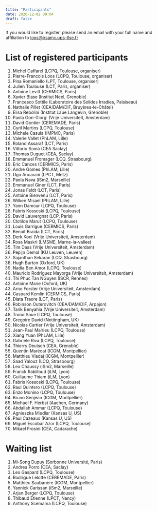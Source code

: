 ```yaml
---
title: "Participants"
date: 2020-12-02 09:04
draft: false
---
```


If you would like to register, please send an email with your full name and affiliation to loos@irsamc.ups-tlse.fr

# List of registered participants

1. Michel Caffarel (LCPQ, Toulouse, organiser) <!-- michel.caffarel@gmail.com -->
1. Pierre-Francois Loos	(LCPQ, Toulouse, organiser) <!-- loos@irsamc.ups-tlse.fr -->
1. Pina Romaniello (LPT, Toulouse, organiser) <!-- pina.romaniello@gmail.com -->
1. Julien Toulouse (LCT, Paris, organiser) <!-- toulouse@lct.jussieu.fr -->
1. Antoine Levitt (CERMICS, Paris) <!-- antoine.levitt@inria.fr -->
1. Xavier Blase (Institut Neel, Grenoble) <!-- xavier.blase@neel.cnrs.fr -->
1. Francesco Sottile (Laboratoire des Solides Irradies, Palaiseau) <!-- francesco.sottile@polytechnique.fr -->
1. Nathalie Pillet (CEA/DAM/DIF, Bruyères-le-Châtel) <!-- nathalie.pillet@cea.fr -->
1. Elisa Rebolini (Institut Laue Langevin, Grenoble) <!-- rebolini@ill.fr -->
1. Paola Gori-Giorgi (Vrije Universiteit, Amsterdam) <!-- paolagorigiorgi@gmail.com -->
1. David Gontier (CEREMADE, Paris) <!-- gontier@ceremade.dauphine.fr -->
1. Cyril Martins (LCPQ, Toulouse) <!-- cyril.martins@irsamc.ups-tlse.fr -->
1. Michele Casula (IMPMC, Paris) <!-- michele.casula@gmail.com -->
1. Valerie Vallet (PhLAM, Lille) <!-- valerie.vallet@univ-lille.fr -->
1. Roland Assaraf (LCT, Paris) <!-- assaraf@lct.jussieu.fr -->
1. Vittorio Somà (CEA Saclay) <!-- vittorio.soma@cea.fr -->
1. Thomas Duguet (CEA, Saclay) <!-- thomas.duguet@cea.fr -->
1. Emmanuel Fromager (LCQ, Strasbourg) <!-- fromagere@unistra.fr -->
1. Eric Cances (CERMICS, Paris) <!-- eric.cances@enpc.fr -->
1. Andre Gomes (PhLAM, Lille) <!-- andre.gomes@univ-lille.fr -->
1. Ugo Ancarani (LPCT, Metz) <!-- ugo.ancarani@univ-lorraine.fr -->
1. Paola Nava (iSm2, Marseille) <!-- paola.nava@univ-amu.fr -->
1. Emmanuel Giner (LCT, Paris) <!-- emmanuel.giner@lct.jussieu.fr  -->
1. Jonas Feldt (LCT, Paris) <!-- jfeldt.theochem@gmail.com -->
1. Antoine Bienvenu (LCT, Paris) <!-- anbienvenu@gmail.com -->
1. Wilken Misael (PhLAM, Lille) <!-- wilken.misael@univ-lille.fr -->
1. Yann Damour (LCPQ, Toulouse) <!-- yann.damour@hotmail.fr -->
1. Fabris Kossoski (LCPQ, Toulouse) <!-- fkossoski@irsamc.ups-tlse.fr -->
1. David Lauvergnat (LCP, Paris) <!-- david.lauvergnat@universite-paris-saclay.fr -->
1. Clotilde Marut (LCPQ, Toulouse) <!-- cmarut@irsamc.ups-tlse.fr -->
1. Louis Garrigue (CERMICS, Paris) <!-- louis.garrigue@enpc.fr -->
1. Benoit Braida (LCT, Paris) <!-- bbraida@icloud.com -->
1. Derk Kooi (Vrije Universiteit, Amsterdam) <!-- derkkooi@gmail.com -->
1. Rosa Maskri (LMSME, Marne-la-vallee) <!-- rosa.maskri@u-pem.fr -->
1. Tim Daas (Vrije Universiteit, Amsterdam) <!-- t.j.daas@vu.nl -->
1. Pepijn Demol (KU Leuven, Leuven) <!-- pepijn.demol@kuleuven.be -->
1. Sajanthan Sekaran (LCQ, Strasbourg) <!-- s.sekaran@unistra.fr  POSTER -->
1. Hugh Burton (Oxford, UK) <!-- hugh.burton@chem.ox.ac.uk -->
1. Nadia Ben Amor (LCPQ, Toulouse) <!-- benamor@irsamc.ups-tlse.fr -->
1. Mauricio Rodríguez Mayorga (Vrije Universiteit, Amsterdam) <!-- marm3.14@gmail.com -->
1. Thi Phuc Tan NGuyen (ISCR, Rennes) <!-- tan.nguyen@univ-rennes1.fr -->
1. Antoine Marie (Oxford, UK) <!-- antoine.marie@ens-lyon.fr -->
1. Arno Forster (Vrije Universiteit, Amsterdam) <!-- a.t.l.foerster@vu.nl -->
1. Gaspard Kemlin (CERMICS, Paris) <!-- gaspard.kemlin@enpc.fr -->
1. Diata Traore (LCT, Paris) <!-- diata.traore@sorbonne-universite.fr -->
1. Robinson Outerovitch (CEA/DAM/DIF, Arpajon)  <!-- robinson.outerovitch@cea.fr -->
1. Tarik Benyahia (Vrije Universiteit, Amsterdam) <!-- tarik.benyahia@ens-paris-saclay.fr -->
1. Trond Saue (LCPQ, Toulouse) <!-- arjan.berger@irsamc.ups-tlse.fr -->
1. Gregoire David (Nottingham, UK) <!-- g.david@nottingham.ac.uk -->
1. Nicolas Cartier (Vrije Universiteit, Amsterdam) <!-- cartier.nicolas.g@gmail.com -->
1. Jean-Paul Malrieu (LCPQ, Toulouse) <!-- malrieu@irsamc.ups-tlse.fr -->
1. Xiang Yuan (PhLAM, Lille) <!-- xiang.yuan@univ-lille.fr -->
1. Gabriele Riva (LCPQ, Toulouse) <!-- griva@irsamc.ups-tlse.fr -->
1. Thierry Deutsch (CEA, Grenoble) <!-- Thierry.Deutsch@cea.fr -->
1. Quentin Marécat (ICGM, Montpellier) <!-- quentin.marecat@etu.umontpellier.fr -->
1. Matthieu Vladaj (ICGM, Montpellier) <!-- matthieu.vladaj@umontpellier.fr -->
1. Saad Yalouz (LCQ, Strasbourg) <!-- yalouzsaad@gmail.com -->
1. Leo Chaussy (iSm2, Marseille) <!-- leo.chaussy@univ-amu.fr -->
1. Franck Rabilloud (iLM, Lyon) <!-- franck.rabilloud@univ-lyon1.fr -->
1. Guillaume Thiam (iLM, Lyon) <!-- guillaume.thiam@univ-lyon1.fr -->
1. Fabris Kossoski (LCPQ, Toulouse) <!-- fkossoski@irsamc.ups-tlse.fr -->
1. Raul Quintero (LCPQ, Toulouse) <!-- raul.quintero@irsamc.ups-tlse.fr -->
1. Enzo Monino (LCPQ, Toulouse) <!-- enzo.monino@irsamc.ups-tlse.fr -->
1. Bruno Senjean (ICGM, Montpellier) <!-- bruno.senjean@umontpellier.fr -->
1. Michael F. Herbst (Aachen, Germany) <!-- herbst@acom.rwth-aachen.de -->
1. Abdallah Ammar (LCPQ, Toulouse) <!-- aammar@irsamc.ups-tlse.fr -->
1. Agnieszka Miedlar (Kansas U, US) <!-- amiedlar@ku.edu -->
1. Paul Cazeaux (Kansas U, US) <!-- pcazeaux@ku.edu -->
1. Miguel Escobar Azor (LCPQ, Toulouse) <!-- mescobar@irsamc.ups-tlse.fr -->
1. Mikael Frosini (CEA, Cadarache) <!-- mikael.frosini@cea.fr -->

# Waiting list

1. Mi-Song Dupuy (Sorbonne Université, Paris) <!-- mi-song.dupuy@sorbonne-universite.fr -->
1. Andrea Porro (CEA, Saclay) <!-- andrea.porro@cea.fr -->
1. Leo Gaspard (LCPQ, Toulouse) <!-- leo.gaspard@outlook.fr -->
1. Rodrigue Lelotte (CEREMADE, Paris) <!-- lelotte@ceremade.dauphine.fr -->
1. Matthieu Saubanère (ICGM, Montpellier) <!-- matthieu.saubanere@umontpellier.fr -->
1. Yannick Carissan (iSm2, Marseille) <!-- yannick.carissan@univ-amu.fr -->
1. Arjan Berger (LCPQ, Toulouse) <!-- arjan.berger@irsamc.ups-tlse.fr -->
1. Thibaud Etienne (LPCT, Nancy) <!-- thibaud.etienne@univ-lorraine.fr -->
1. Anthony Scemama (LCPQ, Toulouse) <!-- scemama@gmail.com -->
